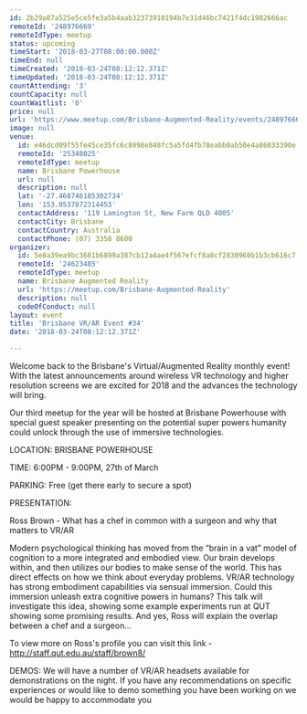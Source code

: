 ```yaml
---
id: 2b29a87a525e5ce5fe3a5b4aab32373910194b7e31d46bc7421f4dc1982666ac
remoteId: '248976669'
remoteIdType: meetup
status: upcoming
timeStart: '2018-03-27T08:00:00.000Z'
timeEnd: null
timeCreated: '2018-03-24T08:12:12.371Z'
timeUpdated: '2018-03-24T08:12:12.371Z'
countAttending: '3'
countCapacity: null
countWaitlist: '0'
price: null
url: 'https://www.meetup.com/Brisbane-Augmented-Reality/events/248976669/'
image: null
venue:
  id: e46dcd09f55fe45ce35fc6c8998e848fc5a5fd4fb78eabb0ab50e4a86033390e
  remoteId: '25348025'
  remoteIdType: meetup
  name: Brisbane Powerhouse
  url: null
  description: null
  lat: '-27.468746185302734'
  lon: '153.0537872314453'
  contactAddress: '119 Lamington St, New Farm QLD 4005'
  contactCity: Brisbane
  contactCountry: Australia
  contactPhone: (07) 3358 8600
organizer:
  id: 5e8a39ea9bc3681b6899a387cb12a4ae4f567efcf8a8cf2830960b1b3cb616c7
  remoteId: '24623485'
  remoteIdType: meetup
  name: Brisbane Augmented Reality
  url: 'https://meetup.com/Brisbane-Augmented-Reality'
  description: null
  codeOfConduct: null
layout: event
title: 'Brisbane VR/AR Event #34'
date: '2018-03-24T08:12:12.371Z'

---
```

<p>Welcome back to the Brisbane's Virtual/Augmented Reality monthly event! With the latest announcements around wireless VR technology and higher resolution screens we are excited for 2018 and the advances the technology will bring.</p> <p>Our third meetup for the year will be hosted at Brisbane Powerhouse with special guest speaker presenting on the potential super powers humanity could unlock through the use of immersive technologies.</p> <p>LOCATION: BRISBANE POWERHOUSE</p> <p>TIME: 6:00PM - 9:00PM, 27th of March</p> <p>PARKING: Free (get there early to secure a spot)</p> <p>PRESENTATION:</p> <p>Ross Brown - What has a chef in common with a surgeon and why that matters to VR/AR</p> <p>Modern psychological thinking has moved from the “brain in a vat” model of cognition to a more integrated and embodied view. Our brain develops within, and then utilizes our bodies to make sense of the world. This has direct effects on how we think about everyday problems. VR/AR technology has strong embodiment capabilities via sensual immersion. Could this immersion unleash extra cognitive powers in humans? This talk will investigate this idea, showing some example experiments run at QUT showing some promising results. And yes, Ross will explain the overlap between a chef and a surgeon...</p> <p>To view more on Ross's profile you can visit this link - <a href="http://staff.qut.edu.au/staff/brown8/" class="linkified">http://staff.qut.edu.au/staff/brown8/</a></p> <p>DEMOS: We will have a number of VR/AR headsets available for demonstrations on the night. If you have any recommendations on specific experiences or would like to demo something you have been working on we would be happy to accommodate you</p>
